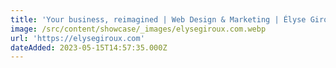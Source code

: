 ```yaml
---
title: 'Your business, reimagined | Web Design & Marketing | Élyse Giroux'
image: /src/content/showcase/_images/elysegiroux.com.webp
url: 'https://elysegiroux.com'
dateAdded: 2023-05-15T14:57:35.000Z
---
```



